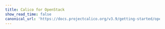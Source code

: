 ```yaml
---
title: Calico for OpenStack
show_read_time: false
canonical_url: 'https://docs.projectcalico.org/v3.9/getting-started/openstack/index'
---
```

